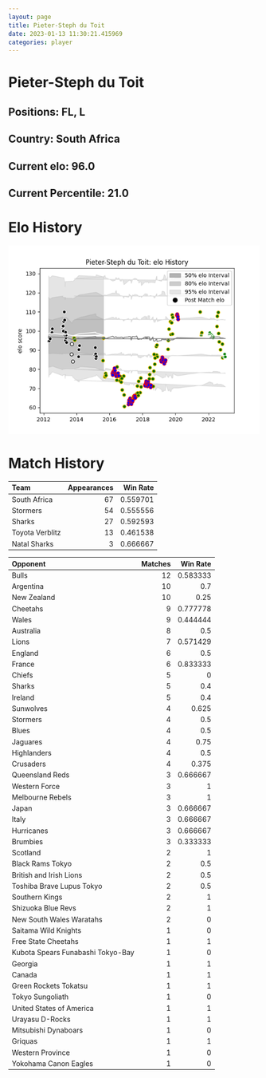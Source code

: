 ```yaml
---  
layout: page  
title: Pieter-Steph du Toit  
date: 2023-01-13 11:30:21.415969  
categories: player  
---
```

# Pieter-Steph du Toit

## Positions: FL, L

## Country: South Africa

## Current elo: 96.0

## Current Percentile: 21.0

# Elo History


![elo history](history_Pieter-StephduToit.png)
# Match History


| Team            |   Appearances |   Win Rate |
|:----------------|--------------:|-----------:|
| South Africa    |            67 |   0.559701 |
| Stormers        |            54 |   0.555556 |
| Sharks          |            27 |   0.592593 |
| Toyota Verblitz |            13 |   0.461538 |
| Natal Sharks    |             3 |   0.666667 |

| Opponent                          |   Matches |   Win Rate |
|:----------------------------------|----------:|-----------:|
| Bulls                             |        12 |   0.583333 |
| Argentina                         |        10 |   0.7      |
| New Zealand                       |        10 |   0.25     |
| Cheetahs                          |         9 |   0.777778 |
| Wales                             |         9 |   0.444444 |
| Australia                         |         8 |   0.5      |
| Lions                             |         7 |   0.571429 |
| England                           |         6 |   0.5      |
| France                            |         6 |   0.833333 |
| Chiefs                            |         5 |   0        |
| Sharks                            |         5 |   0.4      |
| Ireland                           |         5 |   0.4      |
| Sunwolves                         |         4 |   0.625    |
| Stormers                          |         4 |   0.5      |
| Blues                             |         4 |   0.5      |
| Jaguares                          |         4 |   0.75     |
| Highlanders                       |         4 |   0.5      |
| Crusaders                         |         4 |   0.375    |
| Queensland Reds                   |         3 |   0.666667 |
| Western Force                     |         3 |   1        |
| Melbourne Rebels                  |         3 |   1        |
| Japan                             |         3 |   0.666667 |
| Italy                             |         3 |   0.666667 |
| Hurricanes                        |         3 |   0.666667 |
| Brumbies                          |         3 |   0.333333 |
| Scotland                          |         2 |   1        |
| Black Rams Tokyo                  |         2 |   0.5      |
| British and Irish Lions           |         2 |   0.5      |
| Toshiba Brave Lupus Tokyo         |         2 |   0.5      |
| Southern Kings                    |         2 |   1        |
| Shizuoka Blue Revs                |         2 |   1        |
| New South Wales Waratahs          |         2 |   0        |
| Saitama Wild Knights              |         1 |   0        |
| Free State Cheetahs               |         1 |   1        |
| Kubota Spears Funabashi Tokyo-Bay |         1 |   0        |
| Georgia                           |         1 |   1        |
| Canada                            |         1 |   1        |
| Green Rockets Tokatsu             |         1 |   1        |
| Tokyo Sungoliath                  |         1 |   0        |
| United States of America          |         1 |   1        |
| Urayasu D-Rocks                   |         1 |   1        |
| Mitsubishi Dynaboars              |         1 |   0        |
| Griquas                           |         1 |   1        |
| Western Province                  |         1 |   0        |
| Yokohama Canon Eagles             |         1 |   0        |